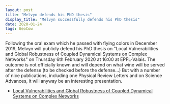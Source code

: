 ```yaml
---
layout: post
title: "Melvyn defends his PhD thesis"
display_title: "Melvyn successfully defends his PhD thesis"
date: 2020-01-24
tags: GeoCow
---
```

Following the oral exam which he passed with flying colors in December 2019, Melvyn will publicly defend his PhD thesis on "Local Vulnerabilities and Global Robustness of Coupled Dynamical Systems on Complex Networks" on Thursday 6th February 2020 at 16:00 at EPFL-Valais. The outcome is not officially known and will depend on what wine will be served after the defense (to be checked before the defense...) But with a number of nice publications, including one Physical Review Letters and on Science Advances, it will anyway be an interesting presentation. 

* [Local Vulnerabilities and Global Robustness of Coupled Dynamical Systems on Complex Networks](https://memento.epfl.ch/event/local-vulnerabilities-and-global-robustness-of-c-2)